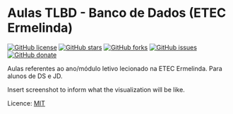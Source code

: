 # Aulas TLBD - Banco de Dados (ETEC Ermelinda)

[![GitHub license](https://img.shields.io/github/license/clcmo/aulas_tlbd_ermelinda?style=for-the-badge)](https://github.com/clcmo/aulas_tlbd_ermelinda)
[![GitHub stars](https://img.shields.io/github/stars/clcmo/aulas_tlbd_ermelinda?style=for-the-badge)](https://github.com/clcmo/aulas_tlbd_ermelinda/stargazers)
[![GitHub forks](https://img.shields.io/github/forks/clcmo/aulas_tlbd_ermelinda?style=for-the-badge)](https://github.com/clcmo/aulas_tlbd_ermelinda/network)
[![GitHub issues](https://img.shields.io/github/issues/clcmo/aulas_tlbd_ermelinda?style=for-the-badge)](https://github.com/clcmo/aulas_tlbd_ermelinda/issues)
[![GitHub donate](https://img.shields.io/github/sponsors/clcmo?color=pink&style=for-the-badge)](https://github.com/sponsors/clcmo)

Aulas referentes ao ano/módulo letivo lecionado na ETEC Ermelinda. Para alunos de DS e JD.

Insert screenshot to inform what the visualization will be like.

Licence: [MIT](LICENSE)
